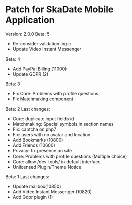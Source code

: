 # Patch for SkaDate Mobile Application
Version: 2.0.0
Beta: 5
- Re-consider validation logic
- Update Video Instant Messenger

Beta: 4
- Add PayPal Billing (11000)
- Update GDPR (2)

Beta: 3
- Fix Core: Problems with profile questions
- Fix Matchmaking component

Beta: 2
Last changes:
- Core: duplicate input fields id
- Matchmaking: Special symbols in section names
- Fix: captcha on php7
- Fix: users with no avatar and location
- Add Bookmarks (10800)
- Add Friends (10600)
- Privacy: fix presence on site
- Core: Problems with profile questions (Multiple choice)
- Core: allow /dev-tools/ in default interface
- Unlicensed Plugin/Theme Notice

Beta: 1
Last changes:
- Update mailbox(10850)
- Add Video Instant Messenger (10820)
- Add Gdpr plugin (1)


